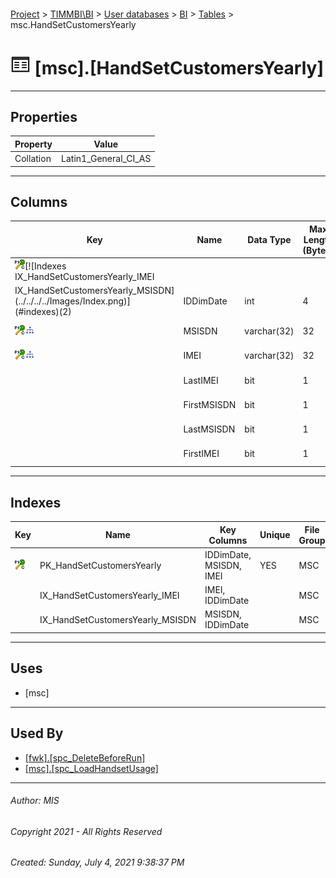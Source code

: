 #### 

[Project](../../../../index.md) > [TIMMBI\\BI](../../../index.md) > [User databases](../../index.md) > [BI](../index.md) > [Tables](Tables.md) > msc.HandSetCustomersYearly

# ![Tables](../../../../Images/Table32.png) [msc].[HandSetCustomersYearly]

---

## <a name="#properties"></a>Properties

| Property | Value |
|---|---|
| Collation | Latin1_General_CI_AS |


---

## <a name="#columns"></a>Columns

| Key | Name | Data Type | Max Length (Bytes) | Nullability | Default |
|---|---|---|---|---|---|
| [![Cluster Primary Key PK_HandSetCustomersYearly: IDDimDate\MSISDN\IMEI](../../../../Images/pkcluster.png)](#indexes)[![Indexes IX_HandSetCustomersYearly_IMEI
IX_HandSetCustomersYearly_MSISDN](../../../../Images/Index.png)](#indexes)(2) | IDDimDate | int | 4 | NOT NULL |  |
| [![Cluster Primary Key PK_HandSetCustomersYearly: IDDimDate\MSISDN\IMEI](../../../../Images/pkcluster.png)](#indexes)[![Indexes IX_HandSetCustomersYearly_MSISDN](../../../../Images/Index.png)](#indexes) | MSISDN | varchar(32) | 32 | NOT NULL |  |
| [![Cluster Primary Key PK_HandSetCustomersYearly: IDDimDate\MSISDN\IMEI](../../../../Images/pkcluster.png)](#indexes)[![Indexes IX_HandSetCustomersYearly_IMEI](../../../../Images/Index.png)](#indexes) | IMEI | varchar(32) | 32 | NOT NULL |  |
|  | LastIMEI | bit | 1 | NOT NULL | ((0)) |
|  | FirstMSISDN | bit | 1 | NOT NULL | ((0)) |
|  | LastMSISDN | bit | 1 | NOT NULL | ((0)) |
|  | FirstIMEI | bit | 1 | NOT NULL | ((0)) |


---

## <a name="#indexes"></a>Indexes

| Key | Name | Key Columns | Unique | File Group |
|---|---|---|---|---|
| [![Cluster Primary Key PK_HandSetCustomersYearly: IDDimDate\MSISDN\IMEI](../../../../Images/pkcluster.png)](#indexes) | PK_HandSetCustomersYearly | IDDimDate, MSISDN, IMEI | YES | MSC |
|  | IX_HandSetCustomersYearly_IMEI | IMEI, IDDimDate |  | MSC |
|  | IX_HandSetCustomersYearly_MSISDN | MSISDN, IDDimDate |  | MSC |


---

## <a name="#uses"></a>Uses

* [msc]


---

## <a name="#usedby"></a>Used By

* [[fwk].[spc_DeleteBeforeRun]](../Programmability/Stored_Procedures/spc_DeleteBeforeRun.md)
* [[msc].[spc_LoadHandsetUsage]](../Programmability/Stored_Procedures/spc_LoadHandsetUsage.md)


---

###### Author:  MIS

###### Copyright 2021 - All Rights Reserved

###### Created: Sunday, July 4, 2021 9:38:37 PM


